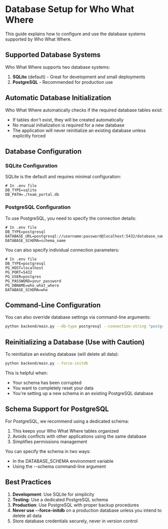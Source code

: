 # Database Setup for Who What Where

This guide explains how to configure and use the database systems supported by Who What Where.

## Supported Database Systems

Who What Where supports two database systems:

1. **SQLite** (default) - Great for development and small deployments
2. **PostgreSQL** - Recommended for production use

## Automatic Database Initialization

Who What Where automatically checks if the required database tables exist:

- If tables don't exist, they will be created automatically
- No manual initialization is required for a new database
- The application will never reinitialize an existing database unless explicitly forced

## Database Configuration

### SQLite Configuration

SQLite is the default and requires minimal configuration:

```
# In .env file
DB_TYPE=sqlite
DB_PATH=./team_portal.db
```

### PostgreSQL Configuration

To use PostgreSQL, you need to specify the connection details:

```
# In .env file
DB_TYPE=postgresql
DATABASE_URL=postgresql://username:password@localhost:5432/database_name
DATABASE_SCHEMA=schema_name
```

You can also specify individual connection parameters:

```
# In .env file
DB_TYPE=postgresql
PG_HOST=localhost
PG_PORT=5432
PG_USER=postgres
PG_PASSWORD=your_password
PG_DBNAME=who_what_where
DATABASE_SCHEMA=who
```

## Command-Line Configuration

You can also override database settings via command-line arguments:

```bash
python backend/main.py --db-type postgresql --connection-string "postgresql://username:password@localhost:5432/database_name" --schema schema_name
```

## Reinitializing a Database (Use with Caution)

To reinitialize an existing database (will delete all data):

```bash
python backend/main.py --force-initdb
```

This is helpful when:
- Your schema has been corrupted
- You want to completely reset your data
- You're setting up a new schema in an existing PostgreSQL database

## Schema Support for PostgreSQL

For PostgreSQL, we recommend using a dedicated schema:

1. This keeps your Who What Where tables organized
2. Avoids conflicts with other applications using the same database
3. Simplifies permissions management

You can specify the schema in two ways:
- In the DATABASE_SCHEMA environment variable 
- Using the --schema command-line argument

## Best Practices

1. **Development**: Use SQLite for simplicity
2. **Testing**: Use a dedicated PostgreSQL schema
3. **Production**: Use PostgreSQL with proper backup procedures
4. **Never use --force-initdb** on a production database unless you intend to delete all data
5. Store database credentials securely, never in version control
